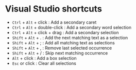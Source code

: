 # Visual Studio shortcuts

- `Ctrl` + `Alt` + click : Add a secondary caret
- `Ctrl` + `Alt` + double-click : Add a secondary word selection
- `Ctrl` + `Alt` + click + drag : Add a secondary selection
- `Shift` + `Alt` + . : Add the next matching text as a selection
- `Shift` + `Alt` + ; : Add all matching text as selections
- `Shift` + `Alt` + , : Remove last selected occurrence
- `Shift` + `Alt` + / : Skip next matching occurrence
- `Alt` + click : Add a box selection
- `Esc` or click : Clear all selections
